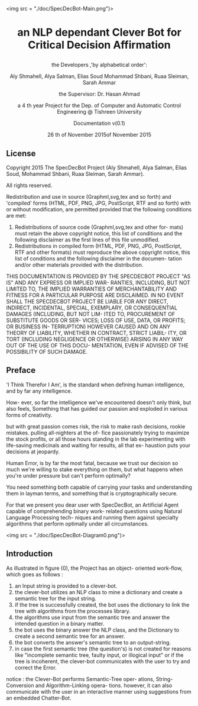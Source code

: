 <img src = "./doc/SpecDecBot-Main.png")>

# <p align="center"> an NLP dependant Clever Bot for Critical Decision Affirmation
 </p>
<p align="center"> the Developers ,'by alphabetical order': </p>

<p align="center"> Aly Shmahell, Alya Salman, Elias Soud Mohammad Shbani, Ruaa Sleiman, Sarah Ammar </p>

<p align="center"> the Supervisor: Dr. Hasan Ahmad </p>

<p align="center"> a 4 th year Project for the Dep. of Computer and Automatic Control Engineering @ Tishreen University </p>

<p align="center"> Documentation v(0.1) </p>

<p align="center"> 26 th of November 2015of November 2015 </p>
<div style="page-break-after: always;">
</div>

## License
Copyright 2015 The SpecDecBot Project (Aly Shmahell, Alya Salman, Elias Soud, Mohammad Shbani, Ruaa Sleiman, Sarah Ammar).

All rights reserved.

Redistribution and use in source (Graphml,svg,tex and so forth) and 'compiled' forms (HTML, PDF, PNG, JPG, PostScript, RTF and so forth) with or without modification, are permitted provided that the following conditions are met:
1. Redistributions of source code (Graphml,svg,tex and other for- mats) must retain the above copyright notice, this list of conditions and the following disclaimer as the first lines of this file unmodified.
2. Redistributions in compiled form (HTML, PDF, PNG, JPG, PostScript, RTF and other formats) must reproduce the above copyright notice, this list of conditions and the following disclaimer in the documen- tation and/or other materials provided with the distribution.

THIS DOCUMENTATION IS PROVIDED BY THE SPECDECBOT PROJECT "AS IS" AND ANY EXPRESS OR IMPLIED WAR- RANTIES, INCLUDING, BUT NOT LIMITED TO, THE IMPLIED WARRANTIES OF MERCHANTABILITY AND FITNESS FOR A PARTICULAR PURPOSE ARE DISCLAIMED. IN NO EVENT SHALL THE SPECDECBOT PROJECT BE LIABLE FOR ANY DIRECT, INDIRECT, INCIDENTAL, SPECIAL, EXEMPLARY, OR CONSEQUENTIAL DAMAGES (INCLUDING, BUT NOT LIM- ITED TO, PROCUREMENT OF SUBSTITUTE GOODS OR SER- VICES; LOSS OF USE, DATA, OR PROFITS; OR BUSINESS IN- TERRUPTION) HOWEVER CAUSED AND ON ANY THEORY OF LIABILITY, WHETHER IN CONTRACT, STRICT LIABIL- ITY, OR TORT (INCLUDING NEGLIGENCE OR OTHERWISE) ARISING IN ANY WAY OUT OF THE USE OF THIS DOCU- MENTATION, EVEN IF ADVISED OF THE POSSIBILITY OF SUCH DAMAGE.
<div style="page-break-after: always;">
</div>

## Preface
'I Think Therefor I Am', is the standard when defining human intelligence, and by far any intelligence.

How- ever, so far the intelligence we've encountered doesn't only think, but also feels, Something that has guided our passion and exploded in various forms of creativity.

but with great passion comes risk, the risk to make rash decisions, rookie mistakes. pulling all-nighters at the of- fice passionately trying to maximize the stock profits, or all those hours standing in the lab experimenting with life-saving medicinals and waiting for results, all that ex- haustion puts your decisions at jeopardy.

Human Error, is by far the most fatal, because we trust our decision so much we're willing to stake everything on them, but what happens when you're under pressure but can't perform optimally?

You need something both capable of carrying your tasks and understanding them in layman terms, and something that is cryptographically secure.

For that we present you dear user with SpecDecBot, an Artificial Agent capable of comprehending binary work- related questions using Natural Language Processing tech- niques and running them against specialty algorithms that perform optimally under all circumstances.
<div style="page-break-after: always;">
</div>

<img src = "./doc/SpecDecBot-Diagram0.png")>
<div style="page-break-after: always;">
</div>

## Introduction
As illustrated in figure (0), the Project has an object- oriented work-flow, which goes as follows :
1. an Input string is provided to a clever-bot.
2. the clever-bot utilizes an NLP class to mine a dictionary and create a semantic tree for the input string.
3. if the tree is successfully created, the bot uses the dictionary to link the tree with algorithms from the processes library.
4. the algorithms use input from the semantic tree and answer the intended question in a binary matter.
5. the bot uses the binary answer the NLP class, and the Dictionary to create a second semantic tree for an answer.
6. the bot converts the answer's semantic tree to an output-string.
7. in case the first semantic tree (the question's) is not created for reasons like "incomplete semantic tree, faulty input, or illogical input" or if the tree is incoherent, the clever-bot communicates with the user to try and correct the Error.

notice : the Clever-Bot performs Semantic-Tree oper- ations, String-Conversion and Algorithm-Linking opera- tions. however, it can also communicate with the user in an interactive manner using suggestions from an embedded Chatter-Bot.
<div style="page-break-after: always;">
</div>
